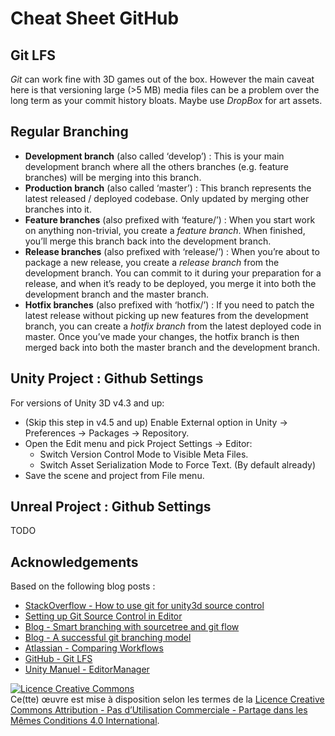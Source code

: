 # Cheat Sheet GitHub

## Git LFS
*Git* can work fine with 3D games out of the box. However the main caveat here is that versioning large (>5 MB) media files can be a problem over the long term as your commit history bloats.
Maybe use *DropBox* for art assets.

## Regular Branching
 * **Development branch** (also called ‘develop’) : This is your main development branch where all the others branches (e.g. feature branches) will be merging into this branch.
 * **Production branch** (also called ‘master’) : This branch represents the latest released / deployed codebase. Only updated by merging other branches into it.
 * **Feature branches** (also prefixed with ‘feature/’) : When you start work on anything non-trivial, you create a *feature branch*. When finished, you’ll merge this branch back into the development branch.
 * **Release branches** (also prefixed with ‘release/’) : When you’re about to package a new release, you create a *release branch* from the development branch. You can commit to it during your preparation for a release, and when it’s ready to be deployed, you merge it into both the development branch and the master branch.
 * **Hotfix branches** (also prefixed with ‘hotfix/’) : If you need to patch the latest release without picking up new features from the development branch, you can create a *hotfix branch* from the latest deployed code in master. Once you’ve made your changes, the hotfix branch is then merged back into both the master branch and the development branch.

## Unity Project : Github Settings
For versions of Unity 3D v4.3 and up:

* (Skip this step in v4.5 and up) Enable External option in Unity → Preferences → Packages → Repository.
* Open the Edit menu and pick Project Settings → Editor:
  * Switch Version Control Mode to Visible Meta Files.
  * Switch Asset Serialization Mode to Force Text. (By default already)
* Save the scene and project from File menu.

## Unreal Project : Github Settings
TODO

## Acknowledgements
Based on the following blog posts :
* [StackOverflow - How to use git for unity3d source control](https://stackoverflow.com/questions/18225126/how-to-use-git-for-unity3d-source-control/18225479#18225479)
* [Setting up Git Source Control in Editor](https://wiki.unrealengine.com/index.php?title=Git_source_control_(Tutorial)#Setting_up_Git_Source_Control_in_Editor)
* [Blog - Smart branching with sourcetree and git flow](https://blog.sourcetreeapp.com/2012/08/01/smart-branching-with-sourcetree-and-git-flow/)
* [Blog - A successful git branching model](https://nvie.com/posts/a-successful-git-branching-model/)
* [Atlassian - Comparing Workflows](https://www.atlassian.com/git/tutorials/comparing-workflows#!workflow-feature-branch)
* [GitHub - Git LFS](https://github.com/git-lfs/git-lfs/tree/master/docs?utm_source=gitlfs_site&utm_medium=docs_link&utm_campaign=gitlfs)
* [Unity Manuel - EditorManager](https://docs.unity3d.com/Manual/class-EditorManager.html)

<a rel="license" href="http://creativecommons.org/licenses/by-nc-sa/4.0/"><img alt="Licence Creative Commons" style="border-width:0" src="https://i.creativecommons.org/l/by-nc-sa/4.0/88x31.png" /></a><br />Ce(tte) œuvre est mise à disposition selon les termes de la <a rel="license" href="http://creativecommons.org/licenses/by-nc-sa/4.0/">Licence Creative Commons Attribution - Pas d’Utilisation Commerciale - Partage dans les Mêmes Conditions 4.0 International</a>.
